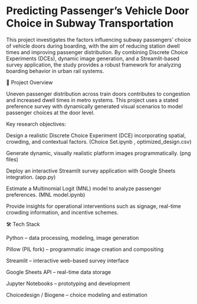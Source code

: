 # Predicting Passenger’s Vehicle Door Choice in Subway Transportation

This project investigates the factors influencing subway passengers’ choice of vehicle doors during boarding, with the aim of reducing station dwell times and improving passenger distribution. By combining Discrete Choice Experiments (DCEs), dynamic image generation, and a Streamlit-based survey application, the study provides a robust framework for analyzing boarding behavior in urban rail systems.

📌 Project Overview

Uneven passenger distribution across train doors contributes to congestion and increased dwell times in metro systems. This project uses a stated preference survey with dynamically generated visual scenarios to model passenger choices at the door level.

Key research objectives:

Design a realistic Discrete Choice Experiment (DCE) incorporating spatial, crowding, and contextual factors. (Choice Set.ipynb , optimized_design.csv)

Generate dynamic, visually realistic platform images programmatically. (png files)

Deploy an interactive Streamlit survey application with Google Sheets integration. (app.py)

Estimate a Multinomial Logit (MNL) model to analyze passenger preferences. (MNL model.ipynb)

Provide insights for operational interventions such as signage, real-time crowding information, and incentive schemes.

🛠️ Tech Stack

Python – data processing, modeling, image generation

Pillow (PIL fork) – programmatic image creation and compositing

Streamlit – interactive web-based survey interface

Google Sheets API – real-time data storage

Jupyter Notebooks – prototyping and development

Choicedesign / Biogene – choice modeling and estimation
